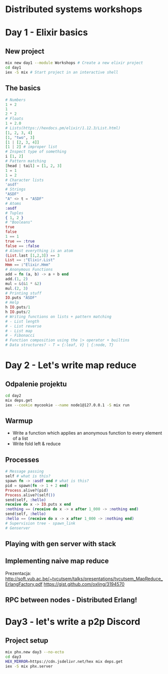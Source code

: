 # Distributed systems workshops 

# Day 1 - Elixir basics
## New project
```bash
mix new day1 --module Workshops # Create a new elixir project
cd day1
iex -S mix # Start project in an interactive shell
```
## The basics
```elixir
# Numbers
1 + 2
1
2 * 2
# Floats
1 + 2.0
# Lists(https://hexdocs.pm/elixir/1.12.3/List.html)
[1, 2, 3, 4]
[1, "two", 3]
[1 | [2, 3, 4]]
[1 | 2] # improper list
# Inspect type of something
i [1, 2]
# Pattern matching
[head | tail] = [1, 2, 3]
1 = 1
1 = 2
# Character lists
'asdf'
# Strings
"ASDF"
"A" <> t = "ASDF"
# Atoms
:asdf
# Tuples
{ 1, 2 }
# "Booleans"
true
false
1 == 1
true == :true
false == :false
# Almost everything is an atom
(List.last [1,2,3]) == 3
List == :"Elixir.List"
Hmm == :"Elixir.Hmm"
# Anonymous Functions
add = fn (a, b) -> a + b end
add.(1, 2)
mul = &(&1 * &2)
mul.(2, 3)
# Printing stuff
IO.puts "ASDF"
# Help
h IO.puts/1
h IO.puts/2
# Writing functions on lists + pattern matching
# - List length
# - List reverse
# - List map
# - Fibonacci
# Function composition using the |> operator + builtins
# Data structures? - T = {:leaf, V} | {:node, T}
```

# Day 2 - Let's write map reduce
## Odpalenie projektu
```bash
cd day2
mix deps.get
iex --cookie mycookie --name node1@127.0.0.1 -S mix run
```

## Warmup
- Write a function which applies an anonymous function to every element of a list
- Write fold left & reduce

## Processes
```elixir
# Message passing
self # what is this?
spawn fn -> :asdf end # what is this?
pid = spawn(fn -> 1 + 2 end)
Process.alive?(pid)
Process.alive?(self())
send(self, :hello)
receive do x -> IO.puts x end
:nothing == (receive do x -> x after 1_000 -> :nothing end)
send(self, :hello)
:hello == (receive do x -> x after 1_000 -> :nothing end)
# Supervision tree - spawn_link
# Genserver
```

## Playing with gen server with stack

## Implementing naive map reduce
Prezentacja: http://soft.vub.ac.be/~tvcutsem/talks/presentations/tvcutsem_MapReduce_ErlangFactory.pdf
https://gist.github.com/oxling/3194570

## RPC between nodes - Distributed Erlang!

# Day3 - let's write a p2p Discord
## Project setup
```bash
mix phx.new day3 --no-ecto
cd day3
HEX_MIRROR=https://cdn.jsdelivr.net/hex mix deps.get
iex -S mix phx.server
```

